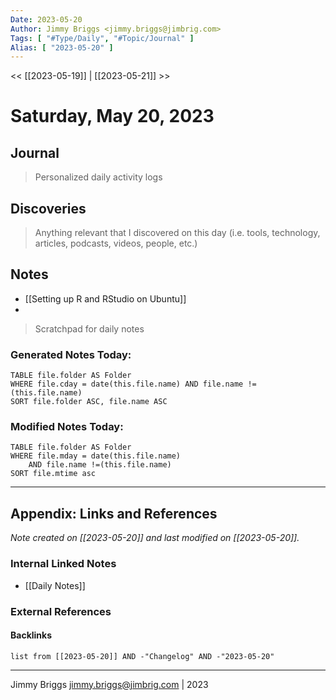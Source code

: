 ```yaml
---
Date: 2023-05-20
Author: Jimmy Briggs <jimmy.briggs@jimbrig.com>
Tags: [ "#Type/Daily", "#Topic/Journal" ]
Alias: [ "2023-05-20" ]
---
```


<< [[2023-05-19]] | [[2023-05-21]] >>

# Saturday, May 20, 2023

## Journal

> Personalized daily activity logs

## Discoveries

> Anything relevant that I discovered on this day (i.e. tools, technology, articles, podcasts, videos, people, etc.)

## Notes

- [[Setting up R and RStudio on Ubuntu]]
- 

> Scratchpad for daily notes

### Generated Notes Today:

```dataview
TABLE file.folder AS Folder 
WHERE file.cday = date(this.file.name) AND file.name !=(this.file.name) 
SORT file.folder ASC, file.name ASC
```

### Modified Notes Today:

```dataview
TABLE file.folder AS Folder
WHERE file.mday = date(this.file.name) 
	AND file.name !=(this.file.name)
SORT file.mtime asc
```

***

## Appendix: Links and References

*Note created on [[2023-05-20]] and last modified on [[2023-05-20]].*

### Internal Linked Notes

- [[Daily Notes]]

### External References

#### Backlinks

```dataview
list from [[2023-05-20]] AND -"Changelog" AND -"2023-05-20"
```


***

Jimmy Briggs <jimmy.briggs@jimbrig.com> | 2023